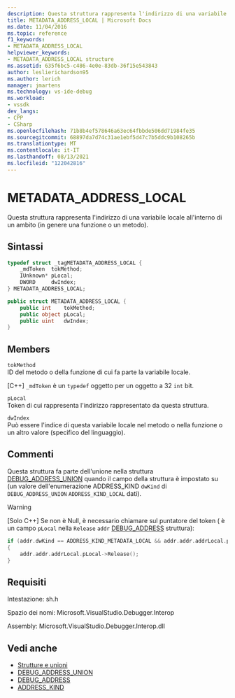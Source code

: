 ```yaml
---
description: Questa struttura rappresenta l'indirizzo di una variabile locale all'interno di un ambito (in genere una funzione o un metodo).
title: METADATA_ADDRESS_LOCAL | Microsoft Docs
ms.date: 11/04/2016
ms.topic: reference
f1_keywords:
- METADATA_ADDRESS_LOCAL
helpviewer_keywords:
- METADATA_ADDRESS_LOCAL structure
ms.assetid: 635f6bc5-c486-4e0e-83db-36f15e543843
author: leslierichardson95
ms.author: lerich
manager: jmartens
ms.technology: vs-ide-debug
ms.workload:
- vssdk
dev_langs:
- CPP
- CSharp
ms.openlocfilehash: 71b8b4ef578646a63ec64fbbde506dd71984fe35
ms.sourcegitcommit: 68897da7d74c31ae1ebf5d47c7b5ddc9b108265b
ms.translationtype: MT
ms.contentlocale: it-IT
ms.lasthandoff: 08/13/2021
ms.locfileid: "122042816"
---
```

# <a name="metadata_address_local"></a>METADATA_ADDRESS_LOCAL

Questa struttura rappresenta l'indirizzo di una variabile locale all'interno di un ambito (in genere una funzione o un metodo).

## <a name="syntax"></a>Sintassi

```cpp
typedef struct _tagMETADATA_ADDRESS_LOCAL {
    _mdToken  tokMethod;
    IUnknown* pLocal;
    DWORD     dwIndex;
} METADATA_ADDRESS_LOCAL;
```

```csharp
public struct METADATA_ADDRESS_LOCAL {
    public int    tokMethod;
    public object pLocal;
    public uint   dwIndex;
}
```

## <a name="members"></a>Members

`tokMethod`\
ID del metodo o della funzione di cui fa parte la variabile locale.

[C++] `_mdToken` è un `typedef` oggetto per un oggetto a 32 `int` bit.

`pLocal`\
Token di cui rappresenta l'indirizzo rappresentato da questa struttura.

`dwIndex`\
Può essere l'indice di questa variabile locale nel metodo o nella funzione o un altro valore (specifico del linguaggio).

## <a name="remarks"></a>Commenti

Questa struttura fa parte dell'unione nella struttura [DEBUG_ADDRESS_UNION](../../../extensibility/debugger/reference/debug-address-union.md) quando il campo della struttura è impostato su (un valore dell'enumerazione ADDRESS_KIND `dwKind` di `DEBUG_ADDRESS_UNION` `ADDRESS_KIND_LOCAL` dati). [](../../../extensibility/debugger/reference/address-kind.md)

> [!WARNING]
> [Solo C++] Se non è Null, è necessario chiamare sul puntatore del token ( è un campo `pLocal` nella `Release` `addr` [DEBUG_ADDRESS](../../../extensibility/debugger/reference/debug-address.md) struttura):
>
> ```cpp
> if (addr.dwKind == ADDRESS_KIND_METADATA_LOCAL && addr.addr.addrLocal.pLocal != NULL)
> {
>     addr.addr.addrLocal.pLocal->Release();
> }
> ```

## <a name="requirements"></a>Requisiti

Intestazione: sh.h

Spazio dei nomi: Microsoft.VisualStudio.Debugger.Interop

Assembly: Microsoft.VisualStudio.Debugger.Interop.dll

## <a name="see-also"></a>Vedi anche

- [Strutture e unioni](../../../extensibility/debugger/reference/structures-and-unions.md)
- [DEBUG_ADDRESS_UNION](../../../extensibility/debugger/reference/debug-address-union.md)
- [DEBUG_ADDRESS](../../../extensibility/debugger/reference/debug-address.md)
- [ADDRESS_KIND](../../../extensibility/debugger/reference/address-kind.md)
